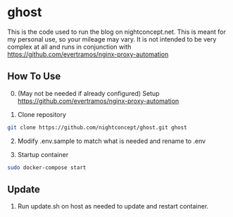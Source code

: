 # ghost

This is the code used to run the blog on nightconcept.net. This is meant for my personal use, so your mileage may vary. It is not intended to be very complex at all and runs in conjunction with https://github.com/evertramos/nginx-proxy-automation

## How To Use

0. (May not be needed if already configured) Setup https://github.com/evertramos/nginx-proxy-automation

1. Clone repository
```bash
git clone https://github.com/nightconcept/ghost.git ghost
```

2. Modify .env.sample to match what is needed and rename to .env

3. Startup container
```bash
sudo docker-compose start
```

## Update

1. Run update.sh on host as needed to update and restart container.
